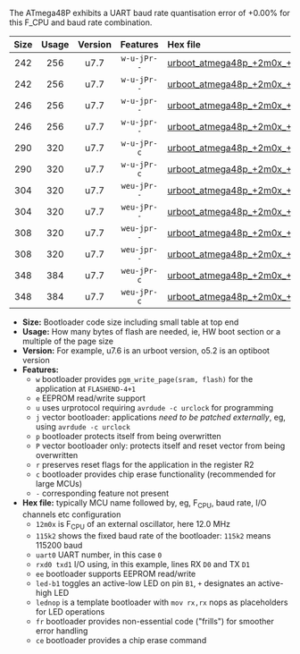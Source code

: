 The ATmega48P exhibits a UART baud rate quantisation error of +0.00% for this F_CPU and baud rate combination.

|Size|Usage|Version|Features|Hex file|
|:-:|:-:|:-:|:-:|:--|
|242|256|u7.7|`w-u-jPr--`|[urboot_atmega48p_+2m0x_+250k0_uart0_rxd0_txd1_led+b5.hex](https://raw.githubusercontent.com/stefanrueger/urboot.hex/main/mcus/atmega48p/external_oscillator/fcpu_+2m0x/br_+250k0/urboot_atmega48p_+2m0x_+250k0_uart0_rxd0_txd1_led+b5.hex)|
|242|256|u7.7|`w-u-jPr--`|[urboot_atmega48p_+2m0x_+250k0_uart0_rxd0_txd1_lednop.hex](https://raw.githubusercontent.com/stefanrueger/urboot.hex/main/mcus/atmega48p/external_oscillator/fcpu_+2m0x/br_+250k0/urboot_atmega48p_+2m0x_+250k0_uart0_rxd0_txd1_lednop.hex)|
|246|256|u7.7|`w-u-jpr--`|[urboot_atmega48p_+2m0x_+250k0_uart0_rxd0_txd1_led+b5_fr.hex](https://raw.githubusercontent.com/stefanrueger/urboot.hex/main/mcus/atmega48p/external_oscillator/fcpu_+2m0x/br_+250k0/urboot_atmega48p_+2m0x_+250k0_uart0_rxd0_txd1_led+b5_fr.hex)|
|246|256|u7.7|`w-u-jpr--`|[urboot_atmega48p_+2m0x_+250k0_uart0_rxd0_txd1_lednop_fr.hex](https://raw.githubusercontent.com/stefanrueger/urboot.hex/main/mcus/atmega48p/external_oscillator/fcpu_+2m0x/br_+250k0/urboot_atmega48p_+2m0x_+250k0_uart0_rxd0_txd1_lednop_fr.hex)|
|290|320|u7.7|`w-u-jPr-c`|[urboot_atmega48p_+2m0x_+250k0_uart0_rxd0_txd1_led+b5_fr_ce.hex](https://raw.githubusercontent.com/stefanrueger/urboot.hex/main/mcus/atmega48p/external_oscillator/fcpu_+2m0x/br_+250k0/urboot_atmega48p_+2m0x_+250k0_uart0_rxd0_txd1_led+b5_fr_ce.hex)|
|290|320|u7.7|`w-u-jPr-c`|[urboot_atmega48p_+2m0x_+250k0_uart0_rxd0_txd1_lednop_fr_ce.hex](https://raw.githubusercontent.com/stefanrueger/urboot.hex/main/mcus/atmega48p/external_oscillator/fcpu_+2m0x/br_+250k0/urboot_atmega48p_+2m0x_+250k0_uart0_rxd0_txd1_lednop_fr_ce.hex)|
|304|320|u7.7|`weu-jPr--`|[urboot_atmega48p_+2m0x_+250k0_uart0_rxd0_txd1_ee_led+b5.hex](https://raw.githubusercontent.com/stefanrueger/urboot.hex/main/mcus/atmega48p/external_oscillator/fcpu_+2m0x/br_+250k0/urboot_atmega48p_+2m0x_+250k0_uart0_rxd0_txd1_ee_led+b5.hex)|
|304|320|u7.7|`weu-jPr--`|[urboot_atmega48p_+2m0x_+250k0_uart0_rxd0_txd1_ee_lednop.hex](https://raw.githubusercontent.com/stefanrueger/urboot.hex/main/mcus/atmega48p/external_oscillator/fcpu_+2m0x/br_+250k0/urboot_atmega48p_+2m0x_+250k0_uart0_rxd0_txd1_ee_lednop.hex)|
|308|320|u7.7|`weu-jpr--`|[urboot_atmega48p_+2m0x_+250k0_uart0_rxd0_txd1_ee_led+b5_fr.hex](https://raw.githubusercontent.com/stefanrueger/urboot.hex/main/mcus/atmega48p/external_oscillator/fcpu_+2m0x/br_+250k0/urboot_atmega48p_+2m0x_+250k0_uart0_rxd0_txd1_ee_led+b5_fr.hex)|
|308|320|u7.7|`weu-jpr--`|[urboot_atmega48p_+2m0x_+250k0_uart0_rxd0_txd1_ee_lednop_fr.hex](https://raw.githubusercontent.com/stefanrueger/urboot.hex/main/mcus/atmega48p/external_oscillator/fcpu_+2m0x/br_+250k0/urboot_atmega48p_+2m0x_+250k0_uart0_rxd0_txd1_ee_lednop_fr.hex)|
|348|384|u7.7|`weu-jPr-c`|[urboot_atmega48p_+2m0x_+250k0_uart0_rxd0_txd1_ee_led+b5_fr_ce.hex](https://raw.githubusercontent.com/stefanrueger/urboot.hex/main/mcus/atmega48p/external_oscillator/fcpu_+2m0x/br_+250k0/urboot_atmega48p_+2m0x_+250k0_uart0_rxd0_txd1_ee_led+b5_fr_ce.hex)|
|348|384|u7.7|`weu-jPr-c`|[urboot_atmega48p_+2m0x_+250k0_uart0_rxd0_txd1_ee_lednop_fr_ce.hex](https://raw.githubusercontent.com/stefanrueger/urboot.hex/main/mcus/atmega48p/external_oscillator/fcpu_+2m0x/br_+250k0/urboot_atmega48p_+2m0x_+250k0_uart0_rxd0_txd1_ee_lednop_fr_ce.hex)|

- **Size:** Bootloader code size including small table at top end
- **Usage:** How many bytes of flash are needed, ie, HW boot section or a multiple of the page size
- **Version:** For example, u7.6 is an urboot version, o5.2 is an optiboot version
- **Features:**
  + `w` bootloader provides `pgm_write_page(sram, flash)` for the application at `FLASHEND-4+1`
  + `e` EEPROM read/write support
  + `u` uses urprotocol requiring `avrdude -c urclock` for programming
  + `j` vector bootloader: applications *need to be patched externally*, eg, using `avrdude -c urclock`
  + `p` bootloader protects itself from being overwritten
  + `P` vector bootloader only: protects itself and reset vector from being overwritten
  + `r` preserves reset flags for the application in the register R2
  + `c` bootloader provides chip erase functionality (recommended for large MCUs)
  + `-` corresponding feature not present
- **Hex file:** typically MCU name followed by, eg, F<sub>CPU</sub>, baud rate, I/O channels etc configuration
  + `12m0x` is F<sub>CPU</sub> of an external oscillator, here 12.0 MHz
  + `115k2` shows the fixed baud rate of the bootloader: `115k2` means 115200 baud
  + `uart0` UART number, in this case `0`
  + `rxd0 txd1` I/O using, in this example, lines RX `D0` and TX `D1`
  + `ee` bootloader supports EEPROM read/write
  + `led-b1` toggles an active-low LED on pin `B1`, `+` designates an active-high LED
  + `lednop` is a template bootloader with `mov rx,rx` nops as placeholders for LED operations
  + `fr` bootloader provides non-essential code ("frills") for smoother error handling
  + `ce` bootloader provides a chip erase command
